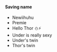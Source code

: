 #### Saving name

- Newiihuhu
- Premie
- Hello Thor ⛄️⚡️
- Under is really sexy
- Under's twin
- Thor's twin

